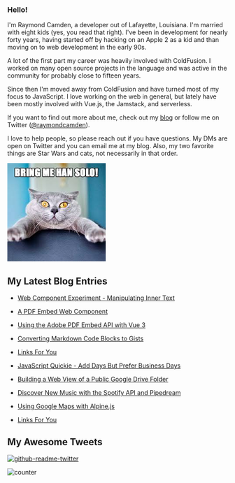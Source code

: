 ### Hello!

I'm Raymond Camden, a developer out of Lafayette, Louisiana. I'm married with eight kids (yes, you read that right). I've been in development for nearly forty years, having started off by hacking on an Apple 2 as a kid and than moving on to web development in the early 90s.

A lot of the first part my career was heavily involved with ColdFusion. I worked on many open source projects in the language and was active in the community for probably close to fifteen years. 

Since then I'm moved away from ColdFusion and have turned most of my focus to JavaScript. I love working on the web in general, but lately have been mostly involved with Vue.js, the Jamstack, and serverless. 

If you want to find out more about me, check out my [blog](https://www.raymondcamden.com) or follow me on Twitter ([@raymondcamden](https://twitter.com/raymondcamden)). 

I love to help people, so please reach out if you have questions. My DMs are open on Twitter and you can email me at my blog. Also, my two favorite things are Star Wars and cats, not necessarily in that order.

![Star Wars cat](https://raw.githubusercontent.com/cfjedimaster/cfjedimaster/master/cat.jpg)

<!-- RSS -->
## My Latest Blog Entries

* [Web Component Experiment - Manipulating Inner Text](https://www.raymondcamden.com/2022/10/04/web-component-experiment-manipulating-inner-text)

* [A PDF Embed Web Component](https://www.raymondcamden.com/2022/10/02/a-pdf-embed-web-component)

* [Using the Adobe PDF Embed API with Vue 3](https://www.raymondcamden.com/2022/09/30/using-the-adobe-pdf-embed-api-with-vue-3)

* [Converting Markdown Code Blocks to Gists](https://www.raymondcamden.com/2022/09/28/converting-markdown-code-blocks-to-gists)

* [Links For You](https://www.raymondcamden.com/2022/09/25/links-for-you)

* [JavaScript Quickie - Add Days But Prefer Business Days](https://www.raymondcamden.com/2022/09/23/javascript-quickie-add-days-but-prefer-business-days)

* [Building a Web View of a Public Google Drive Folder](https://www.raymondcamden.com/2022/09/17/building-a-web-view-of-a-public-google-drive-folder)

* [Discover New Music with the Spotify API and Pipedream](https://www.raymondcamden.com/2022/09/13/discover-new-music-with-the-spotify-api-and-pipedream)

* [Using Google Maps with Alpine.js](https://www.raymondcamden.com/2022/09/09/using-google-maps-with-alpinejs)

* [Links For You](https://www.raymondcamden.com/2022/09/04/links-for-you)

<!-- ENDRSS -->

## My Awesome Tweets 

[![github-readme-twitter](https://github-readme-twitter.gazf.vercel.app/api?id=raymondcamden&layout=wide)](https://github.com/gazf/github-readme-twitter)

![counter](https://enzy20r2pibx5pb.m.pipedream.net)
